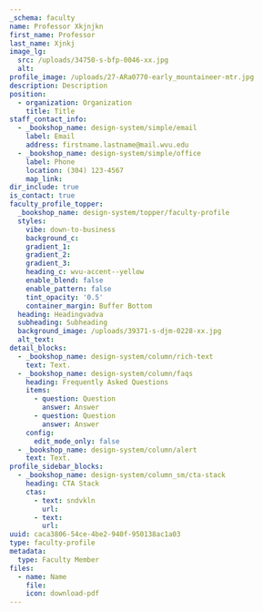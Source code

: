 ```yaml
---
_schema: faculty
name: Professor Xkjnjkn
first_name: Professor
last_name: Xjnkj
image_lg:
  src: /uploads/34750-s-bfp-0046-xx.jpg
  alt:
profile_image: /uploads/27-ARa0770-early_mountaineer-mtr.jpg
description: Description
position:
  - organization: Organization
    title: Title
staff_contact_info:
  - _bookshop_name: design-system/simple/email
    label: Email
    address: firstname.lastname@mail.wvu.edu
  - _bookshop_name: design-system/simple/office
    label: Phone
    location: (304) 123-4567
    map_link:
dir_include: true
is_contact: true
faculty_profile_topper:
  _bookshop_name: design-system/topper/faculty-profile
  styles:
    vibe: down-to-business
    background_c:
    gradient_1:
    gradient_2:
    gradient_3:
    heading_c: wvu-accent--yellow
    enable_blend: false
    enable_pattern: false
    tint_opacity: '0.5'
    container_margin: Buffer Bottom
  heading: Headingvadva
  subheading: Subheading
  background_image: /uploads/39371-s-djm-0228-xx.jpg
  alt_text:
detail_blocks:
  - _bookshop_name: design-system/column/rich-text
    text: Text.
  - _bookshop_name: design-system/column/faqs
    heading: Frequently Asked Questions
    items:
      - question: Question
        answer: Answer
      - question: Question
        answer: Answer
    config:
      edit_mode_only: false
  - _bookshop_name: design-system/column/alert
    text: Text.
profile_sidebar_blocks:
  - _bookshop_name: design-system/column_sm/cta-stack
    heading: CTA Stack
    ctas:
      - text: sndvkln
        url:
      - text:
        url:
uuid: caca3806-54ce-4be2-940f-950138ac1a03
type: faculty-profile
metadata:
  type: Faculty Member
files:
  - name: Name
    file:
    icon: download-pdf
---
```

